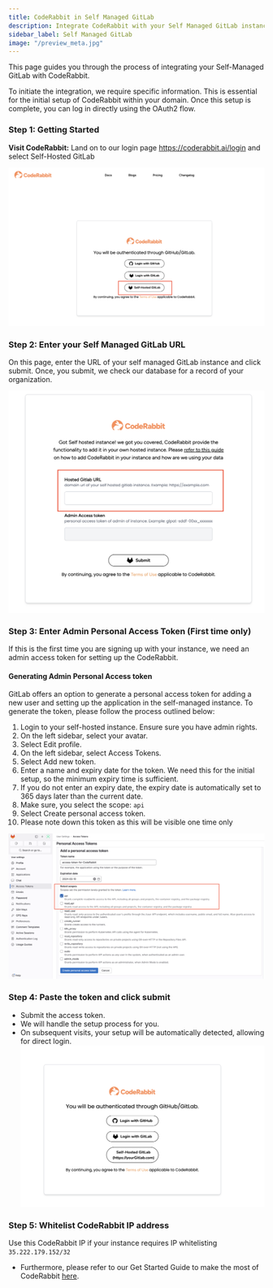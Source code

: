 ```yaml
---
title: CodeRabbit in Self Managed GitLab
description: Integrate CodeRabbit with your Self Managed GitLab instance.
sidebar_label: Self Managed GitLab
image: "/preview_meta.jpg"
---
```


<head>
 <meta charSet="utf-8" />
  <meta name="title" content="CodeRabbit in Self Managed GitLab" />
  <meta name="description" content="Integrate CodeRabbit in your own hosted GitLab instance." />

  <meta property="og:type" content="website" />
  <meta property="og:url" content="https://coderabbit.ai/" />
  <meta property="og:title" content="CodeRabbit in Self Managed GitLab" />
  <meta property="og:description" content="CodeRabbit: AI-powered Code Reviews" />
  <meta property="og:image" content="/preview_meta.jpg" />

  <meta name="twitter:image" content="https://coderabbit.ai/preview_meta.jpg" />
  <meta name="twitter:card" content="summary_large_image" />
  <meta name="twitter:title" content="CodeRabbit in Self Managed GitLab" />
  <meta name="twitter:description" content="CodeRabbit: AI-powered Code Reviews" />
</head>

This page guides you through the process of integrating your Self-Managed GitLab with CodeRabbit.

To initiate the integration, we require specific information. This is essential for the initial setup of CodeRabbit within your domain. Once this setup is complete, you can log in directly using the OAuth2 flow.

### **Step 1: Getting Started**

**Visit CodeRabbit:** Land on to our login page https://coderabbit.ai/login and select Self-Hosted GitLab

![login-page](./images/login-page.png)

### Step 2: Enter your Self Managed GitLab URL

On this page, enter the URL of your self managed GitLab instance and click submit. Once, you submit, we check our database for a record of your organization.

![Untitled](./images/enter-url.png)

### **Step 3: Enter Admin Personal Access Token (First time only)**

If this is the first time you are signing up with your instance, we need an admin access token for setting up the CodeRabbit.

#### **Generating Admin Personal Access token**

GitLab offers an option to generate a personal access token for adding a new user and setting up the application in the self-managed instance. To generate the token, please follow the process outlined below:

1.  Login to your self-hosted instance. Ensure sure you have admin rights.
2.  On the left sidebar, select your avatar.
3.  Select Edit profile.
4.  On the left sidebar, select Access Tokens.
5.  Select Add new token.
6.  Enter a name and expiry date for the token. We need this for the initial setup, so the minimum expiry time is sufficient. 
7.  If you do not enter an expiry date, the expiry date is automatically set to 365 days later than the current date.
8.  Make sure, you select the scope: `api`
9.  Select Create personal access token.
10. Please note down this token as this will be visible one time only

![Untitled](./images/admin-access-token.png)

### **Step 4: Paste the token and click submit**

- Submit the access token.
- We will handle the setup process for you.
- On subsequent visits, your setup will be automatically detected, allowing for direct login.
![Untitled](./images/self-hosted-page.png)

### **Step 5: Whitelist CodeRabbit IP address**

Use this CodeRabbit IP if your instance requires IP whitelisting `35.222.179.152/32` 

- Furthermore, please refer to our Get Started Guide to make the most of CodeRabbit [here](../get-started/add-repo.md). 
